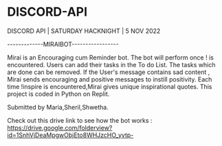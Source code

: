 # DISCORD-API
DISCORD API | SATURDAY HACKNIGHT | 5 NOV 2022

-------------MIRAIBOT-----------------

Mirai is an Encouraging cum Reminder bot.
The bot will perform once !<message> is encountered.
Users can add their tasks in the To do List. The tasks which are done can be removed.
If the User's message contains sad content , Mirai sends encouraging and positive messages to instill positivity.
Each time !inspire is encountered,Mirai gives unique inspirational quotes.
This project is coded in Python on Replit.

Submitted by Maria,Sheril,Shwetha.

Check out this drive link to see how the bot works :
https://drive.google.com/folderview?id=1SnhVjDeaMpgwObjEto8WHJzcHO_yvtp-
